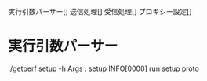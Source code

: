 実行引数パーサー[]
送信処理[]
受信処理[]
プロキシー設定[]

# 実行引数パーサー

./getperf setup -h
Args : setup
INFO[0000] run setup proto

